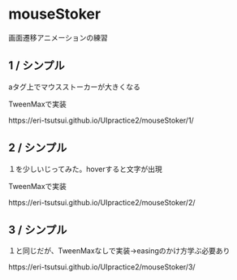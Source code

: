 <h1>mouseStoker</h1>
画面遷移アニメーションの練習

<h2>1 / シンプル</h2>
<p>aタグ上でマウスストーカーが大きくなる</p>
<p>TweenMaxで実装</p>
<p>https://eri-tsutsui.github.io/UIpractice2/mouseStoker/1/</p>

<h2>2 / シンプル</h2>
<p>１を少しいじってみた。hoverすると文字が出現</p>
<p>TweenMaxで実装</p>
<p>https://eri-tsutsui.github.io/UIpractice2/mouseStoker/2/</p>

<h2>3 / シンプル</h2>
<p>１と同じだが、TweenMaxなしで実装->easingのかけ方学ぶ必要あり</p>
<p>https://eri-tsutsui.github.io/UIpractice2/mouseStoker/3/</p>
